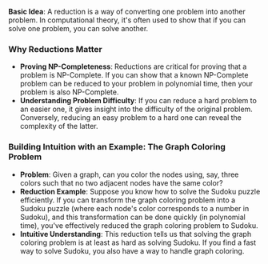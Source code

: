 **Basic Idea**: A reduction is a way of converting one problem into another problem. In computational theory, it's often used to show that if you can solve one problem, you can solve another.

### Why Reductions Matter
- **Proving NP-Completeness**: Reductions are critical for proving that a problem is NP-Complete. If you can show that a known NP-Complete problem can be reduced to your problem in polynomial time, then your problem is also NP-Complete.
- **Understanding Problem Difficulty**: If you can reduce a hard problem to an easier one, it gives insight into the difficulty of the original problem. Conversely, reducing an easy problem to a hard one can reveal the complexity of the latter.

### Building Intuition with an Example: The Graph Coloring Problem
- **Problem**: Given a graph, can you color the nodes using, say, three colors such that no two adjacent nodes have the same color?
- **Reduction Example**: Suppose you know how to solve the Sudoku puzzle efficiently. If you can transform the graph coloring problem into a Sudoku puzzle (where each node's color corresponds to a number in Sudoku), and this transformation can be done quickly (in polynomial time), you've effectively reduced the graph coloring problem to Sudoku.
- **Intuitive Understanding**: This reduction tells us that solving the graph coloring problem is at least as hard as solving Sudoku. If you find a fast way to solve Sudoku, you also have a way to handle graph coloring.